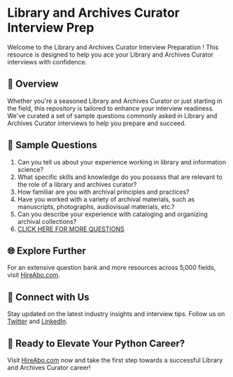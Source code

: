 # Library and Archives Curator Interview Prep

Welcome to the Library and Archives Curator Interview Preparation ! This resource is designed to help you ace your Library and Archives Curator interviews with confidence.

## 🚀 Overview

Whether you're a seasoned Library and Archives Curator or just starting in the field, this repository is tailored to enhance your interview readiness. We've curated a set of sample questions commonly asked in Library and Archives Curator interviews to help you prepare and succeed.

## 📝 Sample Questions

1. Can you tell us about your experience working in library and information science?
2. What specific skills and knowledge do you possess that are relevant to the role of a library and archives curator?
3. How familiar are you with archival principles and practices?
4. Have you worked with a variety of archival materials, such as manuscripts, photographs, audiovisual materials, etc.?
5. Can you describe your experience with cataloging and organizing archival collections?
6. [CLICK HERE FOR MORE QUESTIONS](https://hireabo.com/job/18_2_27/Library%20and%20Archives%20Curator)

## 🌐 Explore Further

For an extensive question bank and more resources across 5,000 fields, visit [HireAbo.com](https://www.hireabo.com).

## 📱 Connect with Us

Stay updated on the latest industry insights and interview tips. Follow us on [Twitter](https://twitter.com/hireabo) and [LinkedIn](https://www.linkedin.com/in/hire-abo-3609972a8/).

## 🚀 Ready to Elevate Your Python Career?

Visit [HireAbo.com](https://www.hireabo.com) now and take the first step towards a successful Library and Archives Curator career!